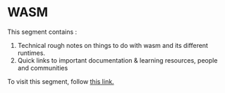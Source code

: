 # WASM 

This segment contains :
1. Technical rough notes on things to do with wasm and its different runtimes.
2. Quick links to important documentation & learning resources, people and communities  

To visit this segment, follow [this link.](../WASM_NOTES/book/index.html)
